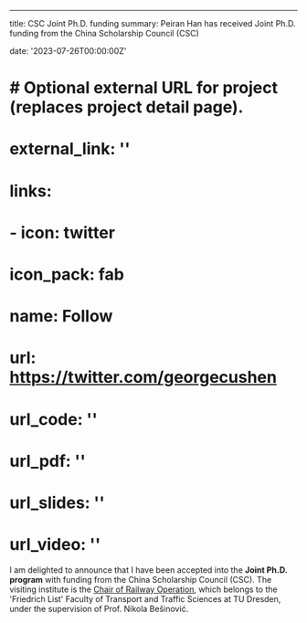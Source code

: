 ---
title: CSC Joint Ph.D. funding
summary: Peiran Han has received Joint Ph.D. funding from the China Scholarship Council (CSC)

date: '2023-07-26T00:00:00Z'

# # Optional external URL for project (replaces project detail page).
# external_link: ''


# links:
#   - icon: twitter
#     icon_pack: fab
#     name: Follow
#     url: https://twitter.com/georgecushen
# url_code: ''
# url_pdf: ''
# url_slides: ''
# url_video: ''



I am delighted to announce that I have been accepted into the **Joint Ph.D. program** with funding from the China Scholarship Council (CSC). The visiting institute is the [Chair of Railway Operation](https://tu-dresden.de/bu/verkehr/ibv/bahnsysteme), which belongs to the 'Friedrich List' Faculty of Transport and Traffic Sciences at TU Dresden, under the supervision of Prof. Nikola Bešinović.
